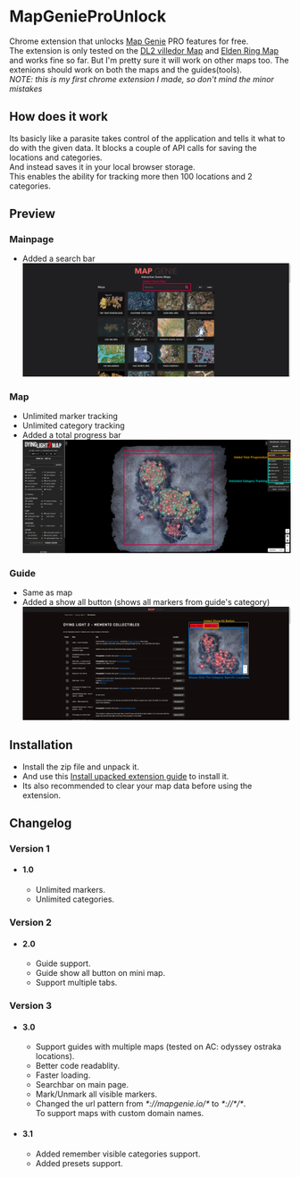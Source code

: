 # MapGenieProUnlock
Chrome extension that unlocks [Map Genie](https://mapgenie.io/) PRO features for free.<br>
The extension is only tested on the [DL2 villedor Map](https://mapgenie.io/dying-light-2/maps/villedor) and [Elden Ring Map](https://mapgenie.io/elden-ring)
and works fine so far. But I'm pretty sure it will work on other maps too.
The extenions should work on both the maps and the guides(tools).<br>
*NOTE: this is my first chrome extension I made, so don't mind the minor mistakes*

## How does it work
   Its basicly like a parasite takes control of the application and tells it what to do with the given data.
   It blocks a couple of API calls for saving the locations and categories.<br>
   And instead saves it in your local browser storage.<br>
   This enables the ability for tracking more then 100 locations and 2 categories.
   
 ## Preview
   ### Mainpage
   * Added a search bar
   ![mainpage preview](https://github.com/MrFusiion/MapGenieProUnlock/blob/main/images/previews/mg_mainpage.png)
   
   ### Map
   * Unlimited marker tracking
   * Unlimited category tracking
   * Added a total progress bar
   ![mainpage preview](https://github.com/MrFusiion/MapGenieProUnlock/blob/main/images/previews/mg_map.png)
   
   ### Guide
   * Same as map
   * Added a show all button (shows all markers from guide's category)
   ![mainpage preview](https://github.com/MrFusiion/MapGenieProUnlock/blob/main/images/previews/mg_guide.png)

## Installation
 * Install the zip file and unpack it.
 * And use this [Install upacked extension guide](https://webkul.com/blog/how-to-install-the-unpacked-extension-in-chrome/) to install it.
 * Its also recommended to clear your map data before using the extension.

## Changelog
   ### Version 1
   * #### 1.0
      * Unlimited markers.
      * Unlimited categories.

   ### Version 2
   * #### 2.0
      * Guide support.
      * Guide show all button on mini map.
      * Support multiple tabs.

   ### Version 3
   * #### 3.0
      * Support guides with multiple maps (tested on AC: odyssey ostraka locations).
      * Better code readablity.
      * Faster loading.
      * Searchbar on main page.
      * Mark/Unmark all visible markers.
      * Changed the url pattern from _\*://mapgenie.io/\*_ to _*\://\*/\*_.<br>To support maps with custom domain names.
   * #### 3.1
      * Added remember visible categories support.
      * Added presets support.